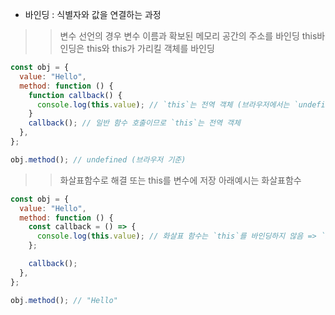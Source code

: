 - 바인딩 : 식별자와 값을 연결하는 과정 
>> 변수 선언의 경우 변수 이름과 확보된 메모리 공간의 주소를 바인딩
>> this바인딩은 this와 this가 가리킬 객체를 바인딩

```jsx
const obj = {
  value: "Hello",
  method: function () {
    function callback() {
      console.log(this.value); // `this`는 전역 객체 (브라우저에서는 `undefined` 또는 `window.value`)
    }
    callback(); // 일반 함수 호출이므로 `this`는 전역 객체
  },
};

obj.method(); // undefined (브라우저 기준)
```
>> 화살표함수로 해결 또는 this를 변수에 저장 아래예시는 화살표함수

```jsx
const obj = {
  value: "Hello",
  method: function () {
    const callback = () => {
      console.log(this.value); // 화살표 함수는 `this`를 바인딩하지 않음 => `method`의 `this`를 그대로 사용
    };

    callback();
  },
};

obj.method(); // "Hello"
```